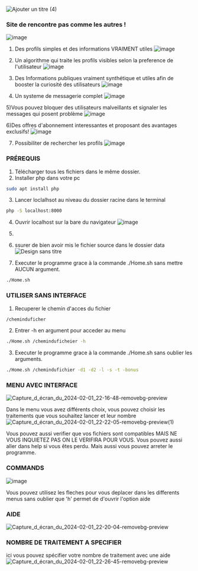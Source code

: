 
![Ajouter un titre (4)](https://github.com/IlyassCYtech/devweb/assets/130382885/85b1ccd2-2058-468a-bb4a-1df0a7f0e16a)

###   Site de rencontre pas comme les autres !
![image](https://github.com/IlyassCYtech/devweb/assets/130382885/4a02dde7-a867-4cae-bb1c-0a856f4f419b)

1) Des profils simples et des informations VRAIMENT utiles
![image](https://github.com/IlyassCYtech/devweb/assets/130382885/13f3fa72-468f-4dfb-a28d-af1bea4b267c)

2) Un algorithme qui traite les profils visibles selon la preference de l'utilisateur
![image](https://github.com/IlyassCYtech/devweb/assets/130382885/fff9af44-bc6a-4cfc-bc49-4d4096182b4c)
 
3) Des Informations publiques vraiment synthétique et utiles afin de booster la curiosité des utilisateurs
![image](https://github.com/IlyassCYtech/devweb/assets/130382885/59c89710-01fa-4c52-aa70-ca98a0ed51b4)

4) Un systeme de messagerie complet
![image](https://github.com/IlyassCYtech/devweb/assets/130382885/3b491909-0519-4a97-b77a-63e562657278)

5)Vous pouvez bloquer des utilisateurs malveillants et signaler les messages qui posent problème
![image](https://github.com/IlyassCYtech/devweb/assets/130382885/dcf8ac8b-e106-4b14-9616-4c178f95ba47)

6)Des offres d'abonnement interessantes et proposant des avantages exclusifs!
![image](https://github.com/IlyassCYtech/devweb/assets/130382885/35415718-442c-49e5-83f6-4680db23520a)

7) Possibiliter de rechercher les profils
![image](https://github.com/IlyassCYtech/devweb/assets/130382885/a16fb7b3-8e73-49b6-bb8d-199e4c196e63)





###   PRÉREQUIS
1) Télécharger tous les fichiers dans le même dossier.
2) Installer php dans votre pc
```sh
sudo apt install php
```
3) Lancer loclalhsot au niveau du dossier racine dans le terminal
```sh
php -S localhost:8000
```
4) Ouvrir localhost sur la bare du navigateur
![image](https://github.com/IlyassCYtech/devweb/assets/130382885/d55a1bfb-f196-4931-8a15-2974639f0904)
   
6)
7) ssurer de bien avoir mis le fichier source dans le dossier data
   ![Design sans titre](https://github.com/IlyassCYtech/CY-TRUCKS/assets/130382885/0d5c9432-120f-4365-8914-ab6a66dfdede)
8) Executer le programme grace à la commande ./Home.sh sans mettre AUCUN argument.
```sh
./Home.sh
```


###   UTILISER SANS INTERFACE
1) Recuperer le chemin d'acces du fichier
 ```sh
/cheminduficher
```
2) Entrer -h en argument pour acceder au menu
```sh
./Home.sh /cheminduficheier -h
```
3) Executer le programme grace à la commande ./Home.sh sans oublier les arguments.
```sh
./Home.sh /chemindufichier -d1 -d2 -l -s -t -bonus
```


###   MENU AVEC INTERFACE
![Capture_d_écran_du_2024-02-01_22-16-48-removebg-preview](https://github.com/IlyassCYtech/CY-TRUCK/assets/130382885/dc17f277-d0be-4bad-9220-c4b41a532d49)

Dans le menu vous avez différents choix, vous pouvez choisir les traitements que vous souhaitez lancer et leur nombre
![Capture_d_écran_du_2024-02-01_22-22-05-removebg-preview(1)](https://github.com/IlyassCYtech/CY-TRUCK/assets/130382885/eb42e57d-985b-425d-bec7-bcb39548940f)


Vous pouvez aussi verifier que vos fichiers sont compatibles MAIS NE VOUS INQUIETEZ PAS ON LE VERIFIRA POUR VOUS. Vous pouvez aussi aller dans help si vous êtes perdu. Mais aussi vous pouvez arreter le programme.


###   COMMANDS
![image](https://github.com/IlyassCYtech/CY-TRUCK/assets/130382885/5967b343-608a-475f-9d6f-a39a7ab23e49)

Vous pouvez utilisez les fleches pour vous deplacer dans les differents menus sans oublier que 'h' permet de d'ouvrir l'option aide

###   AIDE
![Capture_d_écran_du_2024-02-01_22-20-04-removebg-preview](https://github.com/IlyassCYtech/CY-TRUCK/assets/130382885/255adbb4-6f43-4feb-99b4-2b23a889d871)

### NOMBRE DE TRAITEMENT A SPECIFIER
ici vous pouvez spécifier votre nombre de traitement avec une aide
![Capture_d_écran_du_2024-02-01_22-26-45-removebg-preview](https://github.com/IlyassCYtech/CY-TRUCK/assets/130382885/b9188660-5c23-43ef-a39b-f64d32bb1510)

